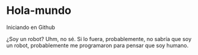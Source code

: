 # Hola-mundo
Iniciando en Github

¿Soy un robot? Uhm, no sé. Si lo fuera, probablemente, no sabría que soy un robot, probablemente me programaron para pensar que soy humano.
